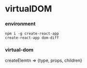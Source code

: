 # virtualDOM

### environment
```
npm i -g create-react-app
create-react-app dom-diff
```

### virtual-dom
createElemtn => {type, props, children}
